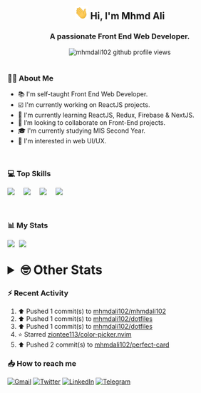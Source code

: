 <h2 align="center"><img src="./Hi.gif" width="30px" height="30px"> Hi, I'm Mhmd Ali</h2>

<h3 align="center">A passionate Front End Web Developer.</h3>

<center>
<img src="https://komarev.com/ghpvc/?username=mhmdali102&style=for-the-badge" alt="mhmdali102 github profile views" />
</center>

<br>

### :man_technologist: About Me

- :books: I'm self-taught Front End Web Developer.
- :ballot_box_with_check: I'm currently working on ReactJS projects.
- :dart: I'm currently learning ReactJS, Redux, Firebase & NextJS.
- :eyes: I’m looking to collaborate on Front-End projects.
- :mortar_board: I'm currently studying MIS Second Year.
- :art: I'm interested in web UI/UX.

<br>

### :computer: Top Skills

<div style="display:flex;">
<img width ='36px' src ='https://raw.githubusercontent.com/rahulbanerjee26/githubAboutMeGenerator/main/icons/html.svg' />
<img width ='36px' src ='https://raw.githubusercontent.com/rahulbanerjee26/githubAboutMeGenerator/main/icons/css.svg' />
<img width ='36px' src ='https://raw.githubusercontent.com/rahulbanerjee26/githubAboutMeGenerator/main/icons/javascript.svg' />
<img width ='36px' src ='https://raw.githubusercontent.com/rahulbanerjee26/githubAboutMeGenerator/main/icons/reactjs.svg' />
</div>

<br>
<br>

### :bar_chart: My Stats

<img src="https://github-readme-stats.vercel.app/api?username=mhmdali102&show_icons=true&locale=en" width="49%" /><span style="display:inline-block;width:2%"></span><img src="https://github-readme-streak-stats.herokuapp.com/?user=mhmdali102&" width="49%" />

<br>

<details>
<summary style="font-size: 1.75rem; font-weight: bold;"><strong style="font-size: 1.75rem; font-weight: bold;"> 🤓 Other Stats </strong></summary>
<br>
<!--START_SECTION:waka-->
![Code Time](http://img.shields.io/badge/Code%20Time-0%20secs-blue)

![Profile Views](http://img.shields.io/badge/Profile%20Views-2-blue)

**🐱 My GitHub Data** 

> 🏆 464 Contributions in the Year 2022
 > 
> 📦 277.1 kB Used in GitHub's Storage 
 > 
> 💼 Opted to Hire
 > 
> 📜 18 Public Repositories 
 > 
> 🔑 6 Private Repositories  
 > 
**I'm a Night 🦉** 

```text
🌞 Morning    58 commits     ██░░░░░░░░░░░░░░░░░░░░░░░   7.85% 
🌆 Daytime    170 commits    █████░░░░░░░░░░░░░░░░░░░░   23.0% 
🌃 Evening    338 commits    ███████████░░░░░░░░░░░░░░   45.74% 
🌙 Night      173 commits    █████░░░░░░░░░░░░░░░░░░░░   23.41%

```
📅 **I'm Most Productive on Monday** 

```text
Monday       145 commits    █████░░░░░░░░░░░░░░░░░░░░   19.62% 
Tuesday      95 commits     ███░░░░░░░░░░░░░░░░░░░░░░   12.86% 
Wednesday    97 commits     ███░░░░░░░░░░░░░░░░░░░░░░   13.13% 
Thursday     75 commits     ██░░░░░░░░░░░░░░░░░░░░░░░   10.15% 
Friday       90 commits     ███░░░░░░░░░░░░░░░░░░░░░░   12.18% 
Saturday     114 commits    ███░░░░░░░░░░░░░░░░░░░░░░   15.43% 
Sunday       123 commits    ████░░░░░░░░░░░░░░░░░░░░░   16.64%

```


📊 **This Week I Spent My Time On** 

```text
⌚︎ Time Zone: Asia/Beirut

💬 Programming Languages: 
TypeScript               22 mins             ██████░░░░░░░░░░░░░░░░░░░   25.22% 
JavaScript               15 mins             ████░░░░░░░░░░░░░░░░░░░░░   17.27% 
Lua                      14 mins             ████░░░░░░░░░░░░░░░░░░░░░   15.98% 
Other                    12 mins             ███░░░░░░░░░░░░░░░░░░░░░░   14.11% 
conf                     12 mins             ███░░░░░░░░░░░░░░░░░░░░░░   13.87%

🔥 Editors: 
Neovim                   1 hr 30 mins        █████████████████████████   100.0%

🐱‍💻 Projects: 
mhmdali102               47 mins             █████████████░░░░░░░░░░░░   52.73% 
canadiansouq.com         15 mins             ████░░░░░░░░░░░░░░░░░░░░░   17.27% 
NextJS                   15 mins             ████░░░░░░░░░░░░░░░░░░░░░   16.81% 
dwm                      11 mins             ███░░░░░░░░░░░░░░░░░░░░░░   12.99% 
python-projects          0 secs              ░░░░░░░░░░░░░░░░░░░░░░░░░   0.2%

💻 Operating System: 
Linux                    1 hr 30 mins        █████████████████████████   100.0%

```

**I Mostly Code in JavaScript** 

```text
JavaScript               12 repos            ██████████████░░░░░░░░░░░   57.14% 
Python                   3 repos             ███░░░░░░░░░░░░░░░░░░░░░░   14.29% 
HTML                     1 repo              █░░░░░░░░░░░░░░░░░░░░░░░░   4.76% 
PHP                      1 repo              █░░░░░░░░░░░░░░░░░░░░░░░░   4.76% 
CSS                      1 repo              █░░░░░░░░░░░░░░░░░░░░░░░░   4.76%

```



 Last Updated on 07/07/2022 18:46:35 UTC
<!--END_SECTION:waka-->
</details>

### :zap: Recent Activity

<!--RECENT_ACTIVITY:start-->
1. ⬆️ Pushed 1 commit(s) to [mhmdali102/mhmdali102](https://github.com/mhmdali102/mhmdali102)
2. ⬆️ Pushed 1 commit(s) to [mhmdali102/dotfiles](https://github.com/mhmdali102/dotfiles)
3. ⬆️ Pushed 1 commit(s) to [mhmdali102/dotfiles](https://github.com/mhmdali102/dotfiles)
4. ⭐ Starred [ziontee113/color-picker.nvim](https://github.com/ziontee113/color-picker.nvim)
5. ⬆️ Pushed 2 commit(s) to [mhmdali102/perfect-card](https://github.com/mhmdali102/perfect-card)
<!--RECENT_ACTIVITY:end-->

### :inbox_tray: How to reach me

[![Gmail](https://img.shields.io/badge/Gmail-D14836?style=for-the-badge&logo=gmail&logoColor=white)](mailto:mhmdalihsen102@gmail.com)
[![Twitter](https://img.shields.io/badge/Twitter-1DA1F2?style=for-the-badge&logo=twitter&logoColor=white)](https://twitter.com/MhmdAliHsen)
[![LinkedIn](https://img.shields.io/badge/LinkedIn-0077B5?style=for-the-badge&logo=linkedin&logoColor=white)](https://www.linkedin.com/in/mhmd-ali-hsen-66b0671b7/)
[![Telegram](https://img.shields.io/badge/Telegram-2CA5E0?style=for-the-badge&logo=telegram&logoColor=white&bgColor=black)](https://t.me/mhmdalihsen)
